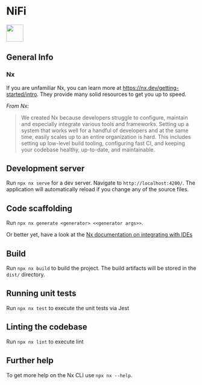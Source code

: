 # NiFi

<a alt="Nx logo" href="https://nx.dev" target="_blank" rel="noreferrer"><img src="https://raw.githubusercontent.com/nrwl/nx/master/images/nx-logo.png" width="45"></a>

## General Info

### Nx

If you are unfamiliar Nx, you can learn more at https://nx.dev/getting-started/intro. They provide many solid resources to get you up to speed.

_From Nx:_

> We created Nx because developers struggle to configure, maintain and especially integrate various tools and frameworks.
> Setting up a system that works well for a handful of developers and at the same time, easily scales up to an entire organization is hard.
> This includes setting up low-level build tooling, configuring fast CI, and keeping your codebase healthy, up-to-date, and maintainable.

## Development server

Run `npx nx serve` for a dev server. Navigate to `http://localhost:4200/`. The application will automatically reload if you change any of the source files.

## Code scaffolding

Run `npx nx generate <generator> <<generator args>>`.

Or better yet, have a look at the [Nx documentation on integrating with IDEs](https://nx.dev/features/integrate-with-editors)

## Build

Run `npx nx build` to build the project. The build artifacts will be stored in the `dist/` directory.

## Running unit tests

Run `npx nx test` to execute the unit tests via Jest

## Linting the codebase

Run `npx nx lint` to execute lint

## Further help

To get more help on the Nx CLI use `npx nx --help`.
